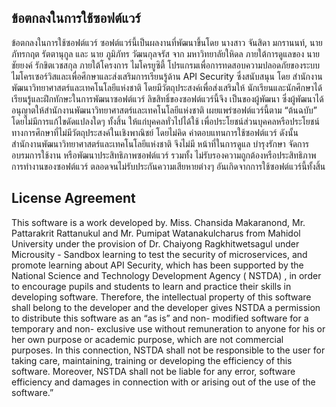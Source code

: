 ## ข้อตกลงในการใช้ซอฟต์แวร์

ข้อตกลงในการใช้ซอฟต์แวร์ ซอฟต์แวร์นี้เป็นผลงานที่พัฒนาขึ้นโดย นางสาว จันสิดา มกรานนท์, นาย ภัทรกฤต รัตตานุกูล และ นาย ภูมิภัทร วัฒนกุลจรัส
จาก มหาวิทยาลัยใหิดล ภายใต้การดูแลของ นาย ชัยยงค์ รักขิตเวชสกุล ภายใต้โครงการ ไมโครยูซิตี้ โปรแกรมเพื่อการทดสอบความปลอดภัยของระบบไมโครเซอร์วิสและเพื่อศึกษาและส่งเสริมการเรียนรู้ด้าน API Security
ซึ่งสนับสนุน โดย สำนักงานพัฒนาวิทยาศาสตร์และเทคโนโลยีแห่งชาติ โดยมีวัตถุประสงค์เพื่อส่งเสริมให้ นักเรียนและนักศึกษาได้เรียนรู้และฝึกทักษะในการพัฒนาซอฟต์แวร์ ลิขสิทธิ์ของซอฟต์แวร์นี้จึง เป็นของผู้พัฒนา
ซึ่งผู้พัฒนาได้อนุญาตให้สำนักงานพัฒนาวิทยาศาสตร์และเทคโนโลยีแห่งชาติ เผยแพร่ซอฟต์แวร์นี้ตาม “ต้นฉบับ” โดยไม่มีการแก้ไขดัดแปลงใดๆ ทั้งสิ้น ให้แก่บุคคลทั่วไปได้ใช้ เพื่อประโยชน์ส่วนบุคคลหรือประโยชน์ทางการศึกษาที่ไม่มีวัตถุประสงค์ในเชิงพาณิชย์
โดยไม่คิด ค่าตอบแทนการใช้ซอฟต์แวร์ ดังนั้น สำนักงานพัฒนาวิทยาศาสตร์และเทคโนโลยีแห่งชาติ จึงไม่มี หน้าที่ในการดูแล บำรุงรักษา จัดการอบรมการใช้งาน หรือพัฒนาประสิทธิภาพซอฟต์แวร์ รวมทั้ง
ไม่รับรองความถูกต้องหรือประสิทธิภาพการทำงานของซอฟต์แวร์ ตลอดจนไม่รับประกันความเสียหายต่างๆ อันเกิดจากการใช้ซอฟต์แวร์นี้ทั้งสิ้น

## License Agreement

This software is a work developed by. Miss. Chansida Makaranond, Mr. Pattarakrit Rattanukul and Mr. Pumipat Watanakulcharus from Mahidol University
under the provision of Dr. Chaiyong Ragkhitwetsagul under Microusity  - Sandbox learning to test the security of microservices, and promote learning about API Security,
which has been supported by the National Science and Technology Development Agency ( NSTDA) , in order to encourage pupils and students to learn and practice their skills
in developing software. Therefore, the intellectual property of this software shall belong to the developer and the developer gives NSTDA a permission to distribute this
software as an “as is” and non- modified software for a temporary and non- exclusive use without remuneration to anyone for his or her own purpose or academic purpose,
which are not commercial purposes. In this connection, NSTDA shall not be responsible to the user for taking care, maintaining, training or developing the efficiency of this software.
Moreover, NSTDA shall not be liable for any error, software efficiency and damages in connection with or arising out of the use of the software.”
